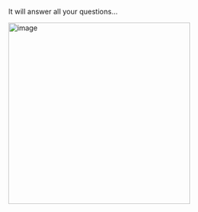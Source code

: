 It will answer all your questions... 

<img width="364" alt="image" src="https://user-images.githubusercontent.com/102772590/188295391-a844ed7f-a2ca-41a5-b508-6ad8b5b10e08.png">
